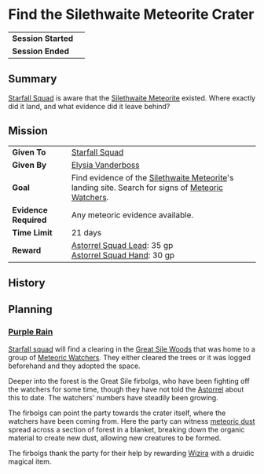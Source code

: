# Find the Silethwaite Meteorite Crater

|||
| --- | --- |
| **Session Started** | | storyline.2
| **Session Ended** | |

## Summary

[Starfall Squad](../../organisations/astorrel/squads/starfall-squad.md) is aware that the [Silethwaite Meteorite](../../items/meteoric/meteorites/silethwaite-meteorite.md) existed. Where exactly did it land, and what evidence did it leave behind?

## Mission

|||
| --- | --- |
| **Given To** | [Starfall Squad](../../organisations/astorrel/squads/starfall-squad.md) |
| **Given By** | [Elysia Vanderboss](../../characters/elysia-vanderboss.md) |
| **Goal** | Find evidence of the [Silethwaite Meteorite](../../items/meteoric/meteorites/silethwaite-meteorite.md)'s landing site. Search for signs of [Meteoric Watchers](../../creatures/meteoric-watcher.md). |
| **Evidence Required** | Any meteoric evidence available. |
| **Time Limit** | 21 days |
| **Reward** | [Astorrel Squad Lead](../../organisations/astorrel/ranks/astorrel-squad-lead.md): 35 gp<br>[Astorrel Squad Hand](../../organisations/astorrel/ranks/astorrel-squad-hand.md): 30 gp |

## History

## Planning

### [Purple Rain](../../campaigns/purple-rain.md)

[Starfall squad](../../organisations/astorrel/squads/starfall-squad.md) will find a clearing in the [Great Sile Woods](../../places/forests/great-sile-woods.md) that was home to a group of [Meteoric Watchers](../../creatures/meteoric-watcher.md). They either cleared the trees or it was logged beforehand and they adopted the space.

Deeper into the forest is the Great Sile firbolgs, who have been fighting off the watchers for some time, though they have not told the [Astorrel](../../organisations/astorrel/astorrel.md) about this to date. The watchers' numbers have steadily been growing. 

The firbolgs can point the party towards the crater itself, where the watchers have been coming from. Here the party can witness [meteoric dust](../../items/meteoric/meteoric-dust.md) spread across a section of forest in a blanket, breaking down the organic material to create new dust, allowing new creatures to be formed.

The firbolgs thank the party for their help by rewarding [Wizira](../../characters/wizira.md) with a druidic magical item.
